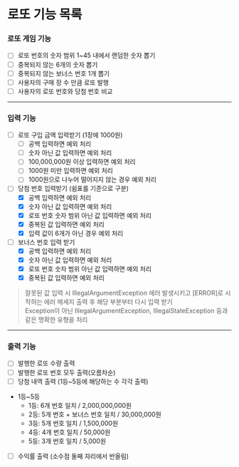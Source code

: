 로또 기능 목록
==============

### 로또 게임 기능
-[ ] 로또 번호의 숫자 범위 1~45 내에서 랜덤한 숫자 뽑기   
-[ ] 중복되지 않는 6개의 숫자 뽑기   
-[ ] 중복되지 않는 보너스 번호 1개 뽑기   
-[ ] 사용자의 구매 장 수 만큼 로또 발행   
-[ ] 사용자의 로또 번호와 당첨 번호 비교       
---------------------   


### 입력 기능
-[ ] 로또 구입 금액 입력받기 (1장에 1000원)       
   -[ ] 공백 입력하면 예외 처리    
   -[ ] 숫자 아닌 값 입력하면 예외 처리   
   -[ ] 100,000,000원 이상 입력하면 예외 처리   
   -[ ] 1000원 미만 입력하면 예외 처리   
   -[ ] 1000원으로 나누어 떨어지지 않는 경우 예외 처리   

-[ ] 당첨 번호 입력받기 (쉼표를 기준으로 구분)   
   -[x] 공백 입력하면 예외 처리
   -[x] 숫자 아닌 값 입력하면 예외 처리
   -[x] 로또 번호 숫자 범위 아닌 값 입력하면 예외 처리
   -[x] 중복된 값 입력하면 예외 처리
   -[x] 입력 값이 6개가 아닌 경우 예외 처리

-[ ] 보너스 번호 입력 받기
   -[x] 공백 입력하면 예외 처리
   -[x] 숫자 아닌 값 입력하면 예외 처리
   -[x] 로또 번호 숫자 범위 아닌 값 입력하면 예외 처리
   -[x] 중복된 값 입력하면 예외 처리
> 잘못된 값 입력 시 IllegalArgumentException 에러 발생시키고 [ERROR]로 시작하는 에러 메세지 출력 후 해당 부분부터 다시 입력 받기   
> Exception이 아닌 IllegalArgumentException, IllegalStateException 등과 같은 명확한 유형을 처리   
---------------------   


### 출력 기능
-[ ] 발행한 로또 수량 출력   
-[ ] 발행한 로또 번호 모두 출력(오름차순)   
-[ ] 당첨 내역 출력 (1등~5등에 해당하는 수 각각 출력)
- 1등~5등
   - 1등: 6개 번호 일치 / 2,000,000,000원
   - 2등: 5개 번호 + 보너스 번호 일치 / 30,000,000원
   - 3등: 5개 번호 일치 / 1,500,000원
   - 4등: 4개 번호 일치 / 50,000원
   - 5등: 3개 번호 일치 / 5,000원
-[ ] 수익률 출력 (소수점 둘째 자리에서 반올림)   
